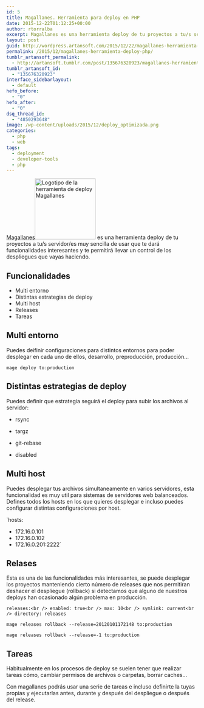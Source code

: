 ```yaml
---
id: 5
title: Magallanes. Herramienta para deploy en PHP
date: 2015-12-22T01:12:25+00:00
author: rtorralba
excerpt: Magallanes es una herramienta deploy de tu proyectos a tu/s servidor/es muy sencilla de usar que te dará funcionalidades interesantes y te permitirá llevar un control de los despliegues que vayas haciendo.
layout: post
guid: http://wordpress.artansoft.com/2015/12/22/magallanes-herramienta-para-deploy-en-php/
permalink: /2015/12/magallanes-herramienta-deploy-php/
tumblr_artansoft_permalink:
  - http://artansoft.tumblr.com/post/135676320923/magallanes-herramienta-para-deploy-en-php
tumblr_artansoft_id:
  - "135676320923"
interface_sidebarlayout:
  - default
hefo_before:
  - "0"
hefo_after:
  - "0"
dsq_thread_id:
  - "4850293648"
image: /wp-content/uploads/2015/12/deploy_optimizada.png
categories:
  - php
  - web
tags:
  - deployment
  - developer-tools
  - php
---
```

<a href="http://magephp.com/" target="_blank">Magallanes</a><a href="http://magephp.com/" target="_blank"><img class="alignright wp-image-197 size-full" src="https://www.artansoft.com/wp-content/uploads/2015/12/magallanes-logo.png" alt="Logotipo de la herramienta de deploy Magallanes" width="160" height="160" srcset="https://www.artansoft.com/wp-content/uploads/2015/12/magallanes-logo.png 160w, https://www.artansoft.com/wp-content/uploads/2015/12/magallanes-logo-150x150.png 150w, https://www.artansoft.com/wp-content/uploads/2015/12/magallanes-logo-100x100.png 100w" sizes="(max-width: 160px) 100vw, 160px" /></a> es una herramienta deploy de tu proyectos a tu/s servidor/es muy sencilla de usar que te dará funcionalidades interesantes y te permitirá llevar un control de los despliegues que vayas haciendo.

## Funcionalidades

  * Multi entorno
  * Distintas estrategias de deploy
  * Multi host
  * Releases
  * Tareas

<!-- more -->

## Multi entorno

Puedes deifinir configuraciones para distintos entornos para poder desplegar en cada uno de ellos, desarrollo, preproducción, producción…

`mage deploy to:production`

## Distintas estrategias de deploy

Puedes definir que estrategia seguirá el deploy para subir los archivos al servidor:
  
* rsync
  
* targz
  
* git-rebase
  
* disabled

## Multi host

Puedes desplegar tus archivos simultaneamente en varios servidores, esta funcionalidad es muy util para sistemas de servidores web balanceados. Defines todos los hosts en los que quieres desplegar e incluso puedes configurar distintas configuraciones por host.

`hosts:<br />
- 172.16.0.101<br />
- 172.16.0.102<br />
- 172.16.0.201:2222`

## Relases

Esta es una de las funcionalidades más interesantes, se puede desplegar los proyectos manteniendo cierto número de releases que nos permitiran deshacer el despliegue (rollback) si detectamos que alguno de nuestros deploys han ocasionado algún problema en producción.

`releases:<br />
enabled: true<br />
max: 10<br />
symlink: current<br />
directory: releases`

`mage releases rollback --release=20120101172148 to:production`

`mage releases rollback --release=-1 to:production`

## Tareas

Habitualmente en los procesos de deploy se suelen tener que realizar tareas cómo, cambiar permisos de archivos o carpetas, borrar caches…

Con magallanes podrás usar una serie de tareas e incluso definirte la tuyas propias y ejecutarlas antes, durante y después del despliegue o después del release.
